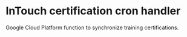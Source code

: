 # InTouch certification cron handler

Google Cloud Platform function to synchronize training certifications.
